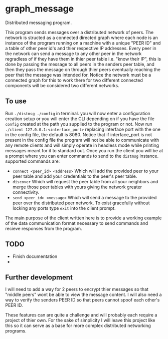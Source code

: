 # graph_message
Distributed messaging program.

This program sends messages over a distributed network of peers. The network is structed as a connected directed graph where each node is an instance of the program running on a machine with a unique "PEER ID" and a table of other peer id's and thier respective IP addresses.
Every peer in the network can send a message to any other peer in the network regradless of if they have them in thier peer table i.e. "know their IP", this is done by passing the message to all peers in the senders peer table, and then they pass the message on through thier peers eventually reaching the peer that the message was intended for.
Notice the network must be a connected graph for this to work there for two different connected components will be considered two different networks.

## To use
Run `./distmsg ./config` in terminal. you will now enter a configuration creation setup or you will enter the CLI depending on if you have the file `config` created at the path you supplied to the program or not.
Now run `./client 127.0.0.1:<interface_port>` replacing interface port with the one in the config file, the default is 8080. Notice that if interface_port is not present in the config file the program will not be able 
to communicate with any remote clients and will simply operate in headless mode while printing messages meant for it to standard out.
Once you run the client you will be at a prompt where you can enter commands to send to the `distmsg` instance. supported commands are:
- `connect <peer_id> <address>` Which will add the provided peer to your peer table and add your credentials to the peer's peer table.
- `discover` Which will request the peer table from all your neighbors and merge those peer tables with yours giving the network greater connectivity.
- `send <peer_id> <message>` Which will send a message to the provided peer over the distributed peer network.
To exist gracefully without locking any ports type `exit` into the client prompt.

The main purpose of the client written here is to provide a working example of the data communication format necessary to send commands and recieve responses from the program.

## TODO
- Finish documentation
- 
## Further development
I will need to add a way for 2 peers to encrypt thier messages so that "middle peers" wont be able to view the message content.
I will also need a way to verify the senders PEER ID so that peers cannot spoof each other's PEER ID.

These features can are quite a challenge and will probably each require a project of thier own. For the sake of simplicity I will leave this project like this so it can serve as a base for more complex distributed networking programs.


